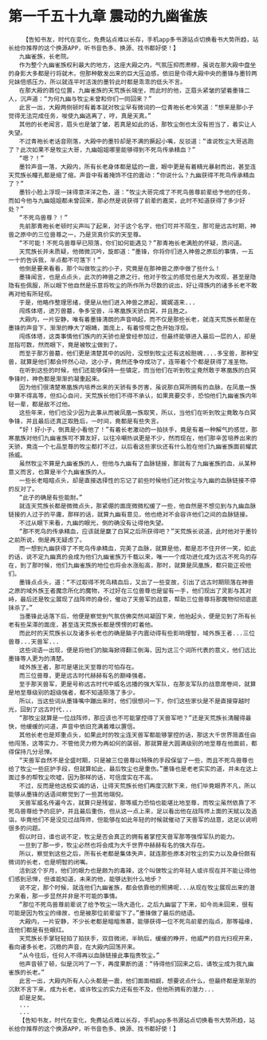 # 第一千五十九章 震动的九幽雀族
        【告知书友，时代在变化，免费站点难以长存，手机app多书源站点切换看书大势所趋，站长给你推荐的这个换源APP，听书音色多、换源、找书都好使！】
       九幽雀族，长老院。
       作为整个九幽雀族权利最大的地方，这座大殿之内，气氛压抑而肃穆，虽说在那大殿中盘坐的身影大多都是行将就木，但那种散发出来的巨大压迫感，依旧是令得大殿中央的墨锋与墨铃两兄妹倍感压力，所以就连平时活泼的墨铃此时都是乖乖的低头不言。
       在那大殿的首位位置，九幽雀族的天荒族长端坐，而此时的他，正眉头紧皱的望着墨锋二人，沉声道：“为何九幽与牧尘未曾和你们一同回来？”
       此言一出，大殿两侧顿时有着本就对牧尘早有微词的一位青袍长老冷笑道：“想来是那小子觉得无法完成任务，唆使九幽逃离了，哼，真是天真。”
       其他的长老闻言，眉头也是皱了皱，若真是如此的话，那牧尘倒也太没有担当了，着实让人失望。
       不过青袍长老话音刚落，大殿中的墨铃却是不满的撅起小嘴，反驳道：“谁说牧尘大哥逃跑了？此次如果不是牧尘大哥，九幽姐姐哪里能够得到不死鸟传承精血？”
       “嗯？！”
       墨铃声音一落，大殿内，所有长老身体都是猛的一震，眼中更是有着精光暴射而出，甚至连天荒族长瞳孔都是缩了缩，声音中有着掩饰不住的震动：“你说什么？九幽获得不死鸟传承精血了？”
       墨铃小脸上浮现一抹得意洋洋之色，道：“牧尘大哥完成了不死鸟兽尊前辈给予他的任务，而如今他与九幽姐姐都未曾回来，那必然是说获得了前辈的嘉奖，此时不知道获得了多少好处？”
       “不死鸟兽尊？！”
       先前那青袍长老顿时尖声叫了起来，对于这个名字，他们可并不陌生，那可是远古时期，神兽之原中的三位兽尊之一，乃是货真价实的天至尊。
       “不可能！不死鸟兽尊早已陨落，你们如何能遇见？”那青袍长老满脸的怀疑，质问道。
       天荒族长并未质疑，他微微沉吟，旋即道：“墨锋，你将你们进入神兽之原后的事情，一五一十的告诉我，半点都不可落下！”
       他倒是要来看看，那个叫做牧尘的小子，究竟是在那神兽之原中做了些什么！
       墨锋闻言，也是点点头，此次的神兽之原之行，他对于牧尘的感觉也是大为改观，甚至是隐隐有些佩服，所以眼下他自然是乐意将牧尘的所作所为尽数的说出，好让得族内的诸多长老不敢再对他有所轻视。
       于是，他略作整理思绪，便是从他们进入神兽之原起，娓娓道来...
       闯炼体塔，进万兽墓，争多宝兽，斗寒凰族天骄白冥，并且胜之。
       大殿内，一片安静，唯有着墨锋清朗的声音响起，而不仅是那些长老，就连天荒族长都是在墨锋的声音下，渐渐的睁大了眼睛，面庞上，有着惊愕之色开始浮现。
       闯炼体塔，这类事情他们族内的天骄也是曾经参加过，但最终能够进入最后一层的人，却是屈指可数，然而眼下，竟是被牧尘做到了。
       而至于那万兽墓，他们更是清楚其中的凶险，没想到牧尘还有这般胆魄....多宝兽，那种宝兽，就算是他们都会怦然心动，这小子，竟然还争夺成功了，连带着个个都是获得了准圣物。
       在听到这些的时候，他们还能够保持一些镇定，而当他们在听到牧尘竟然敢于寒凰族的白冥争锋时，神色都是渐渐的凝重起来。
       因为他们很清楚寒凰族内培养出来的天骄有多厉害，虽说那白冥所拥有的血脉，在凤凰一族中算不得高等，但扣心自问，天荒族长他们不得不承认，如果真要交手，恐怕他们九幽雀族内年轻一辈，都是敌不过他。
       这些年来，他们也没少因为此事从而被凤凰一族取笑，所以，当他们在听到牧尘竟敢与白冥争锋，并且最后还真正取胜后，一时间，竟都是有些失言。
       “好！好小子，倒真是小看他了！”有着长老激动的一拍扶手，竟是有着一种解气的感觉，那寒凰族对他们九幽雀族可不算友好，以往冷嘲热讽更是不少，然而现在，他们那辛苦培养出来的天骄，竟连一个七品至尊的牧尘都打不过，以后看这些家伙还有什么脸在他们九幽雀族面前耀武扬威。
       虽然牧尘不算是九幽雀族的人，但他与九幽有了血脉链接，那就有了九幽雀族的血，从某种意义而言，也算是半个九幽雀族的人。
       一些长老暗暗点头，却是直接选择性的忘记了前些时候他们还对牧尘与九幽的血脉链接不停的反对了。
       “此子的确是有些能耐。”
       就连天荒族长都是微微点头，那紧绷的面庞微微松缓了一些，他自然是不想见到与九幽血脉链接的人过于的平庸，那样的话，就算九幽有意见，他也绝对不会容许他们之间的血脉链接。
       不过从眼下来看，九幽的眼光，倒的确没有让得他失望。
       “那不死鸟的传承精血，应该就是赢了白冥之后所获得吧？”天荒族长说道，此时他对于墨铃之前所说，倒是再无疑虑了。
       而一想到九幽获得了不死鸟传承精血，完美了血脉，就算是他，都是忍不住开怀一笑，如此的话，说不定九幽真的会成为他们九幽雀族万千载以来，唯一一个成功进化成为远古不死鸟的存在，到了那时候，他们九幽雀族的地位也将会水涨船高，那时，就算是凤凰族，都只能正视他们。
       墨锋点点头，道：“不过取得不死鸟精血后，又出了一些变故，引出了远古时期陨落在神兽之原的域外族王者魔念所化的魔物，不过好在三位兽尊也是留有一手，他们现出了灵影与其对峙，最后还是牧尘展现了战阵师的身份，催动了天兽军的战意，帮助三位兽尊将那魔物彻彻底底抹杀了。”
       当墨锋此话落下后，他便是察觉到气氛仿佛突然间凝固下来，他抬起头，便是见到了所有长老有些呆滞的面庞，甚至连天荒族长都是愣愣的盯着他。
       而此时的天荒族长以及诸多长老也的确是脑子内震动得有些影响理智，域外族王者...三位兽尊...天兽军...
       这些词语一出现，便是将他们的脑海掀得翻江倒海，因为这三个词所代表的意义，他们远比墨锋等人更为的清楚。
       域外族王者，那可是堪比天至尊的可怕存在。
       而三位兽尊，更是远古时代赫赫有名的巅峰强者。
       至于那天兽军，更是号称远古时代中威名远播的强大军队，在那支军队的战意席卷间，就算是地至尊级别的超级强者，都不知道陨落了多少。
       所以，当这些词从墨锋嘴中蹦出来时，他们很想问一下，你们这些家伙是不是直接穿越时光，回到了远古时代...
       “那牧尘就算是一位战阵师，那应该也不可能掌控得了天兽军吧？”还是天荒族长清醒得最快，他缓缓的问道，声音中依旧充满着难以置信。
       其他长老也是郑重点头，如果此时的牧尘连天兽军都能够掌控的话，那这大千世界简直任由他闯荡，这等实力，不管他灵力修为再如何的孱弱，那就算是大圆满级别的地至尊在他面前，都得保持几分忌惮。
       “天兽军自然不是全盛时期，只是被三位兽尊以特殊的手段保留了一些，而且不死鸟兽尊也给了牧尘一些庇护手段，但就算如此，最后牧尘也是重伤。”墨锋也是老老实实的道，并未在这上面过多的帮牧尘吹嘘，因为那样的话，可信度实在不高。
       不过，反而是他这般实诚的话，让得天荒族长他们再度沉默下来，他们毕竟眼界不凡，所以能够从墨锋的话语间察觉到了一些其他端倪。
       天兽军威名传遍今古，就算只是残留，那等威力恐怕也能堪比地至尊，而牧尘虽然依靠了不死鸟兽尊给予的庇护，并且最后重伤，但从这一点上来，足以看出他在战阵师上面的天赋以及造诣，毕竟他们不是没见过战阵师，但能够在如此年轻的时候就催动了天兽军的战意，这足以说明很多的问题。
       假以时日，谁也说不定，牧尘是否会真正的拥有着掌控天兽军那等强悍军队的能力。
       一旦到了那一步，牧尘必然也将会成为大千世界中赫赫有名的强大存在。
       所以，察觉到这些之后，所有长老都是集体失声，就连那些原本对牧尘的实力以及身份颇有微词的长老，也是明智的闭嘴。
       活到这个岁月，他们的眼力也是颇为的毒辣，这个叫做牧尘的年轻人或许现在并不能让得他们感到忌惮，但谁能知道，未来的他，能够达到什么地步？
       说不定，那个时候，就连他们九幽雀族，都会依靠他的照拂呢...从现在牧尘展现出来的潜力来看，那一步显然并非是不可能的事情。
       “那位不死鸟兽尊前辈说了给予牧尘一场大造化，之后九幽留了下来，如今尚未回来，很有可能是因为牧尘的缘故，也是被那位前辈留下了。”墨锋做了最后的结语。
       大殿内，一片安静，不少长老都是暗暗羡慕，能够获得一位不死鸟前辈的指点，那等福缘，连他们都是有些眼红。
       天荒族长手掌轻轻拍了拍扶手，双目微闭，半晌后，缓缓的睁开，他威严的目光扫视开来，看向诸多长老，沉稳的声音，在大殿内回荡开来。
       “从今往后，任何人不得再以血脉链接此事指责牧尘。”
       他声音顿了顿，似是沉吟了一下，再度果断的道：“待得他们回来之后，请牧尘成为我九幽雀族的长老。”
       此言一出，大殿内所有人心头都是一震，他们面面相觑，想要说点什么，但最终都是渐渐的沉默不言下来，成为长老，或许牧尘的实力还有些不及，但他所拥有的潜力...
       却是足矣。
       ...
       ...
       【告知书友，时代在变化，免费站点难以长存，手机app多书源站点切换看书大势所趋，站长给你推荐的这个换源APP，听书音色多、换源、找书都好使！】